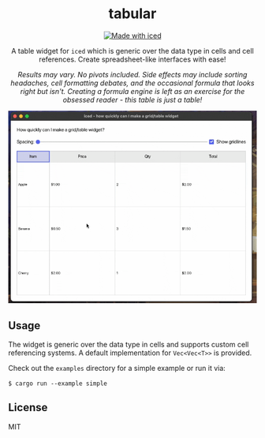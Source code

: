 <div align="center">

# tabular

[![Made with iced](https://iced.rs/badge.svg)](https://github.com/iced-rs/iced)

A table widget for `iced` which is generic over the data type in cells and cell references. Create spreadsheet-like interfaces with ease!

*Results may vary. No pivots included. Side effects may include sorting headaches, cell formatting debates, and the occasional formula that looks right but isn't. Creating a formula engine is left as an exercise for the obsessed reader - this table is just a table!*

<img src="./tabular.gif" alt="Demo">

</div>

## Usage

The widget is generic over the data type in cells and supports custom cell referencing systems. A default implementation for `Vec<Vec<T>>` is provided.

Check out the `examples` directory for a simple example or run it via:

```
$ cargo run --example simple
```

## License

MIT

